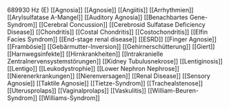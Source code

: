 689930 Hz (E)
[[Agnosia]]
[[Agnosie]]
[[Angiitis]]
[[Arrhythmien]]
[[Arylsulfatase A-Mangel]]
[[Auditory Agnosia]]
[[Benachbartes Gene-Syndrom]]
[[Cerebral Concussion]]
[[Cerebrosid Sulfatase Deficiency Disease]]
[[Chondritis]]
[[Costal Chondritis]]
[[Costochondritis]]
[[Elfin Facies Syndrom]]
[[End-stage renal disease]]
[[ESRD]]
[[Finger Agnosie]]
[[Frambösie]]
[[Gebärmutter-Inversion]]
[[Gehirnerschütterung]]
[[Giert]]
[[Harnwegsinfekte]]
[[Hirnkrankheiten]]
[[Intrakranielle Zentralnervensystemstörungen]]
[[Kidney Tubulusnekrose]]
[[Lentiginosis]]
[[Lentigo]]
[[Leukodystrophie]]
[[Lower Nephron Nephrose]]
[[Nierenerkrankungen]]
[[Nierenversagen]]
[[Renal Disease]]
[[Sensory Agnosie]]
[[Taktile Agnosie]]
[[Tietze-Syndrom]]
[[Trachealstenose]]
[[Uterusprolaps]]
[[Vaginalprolaps]]
[[Vaskulitis]]
[[William-Beuren-Syndrom]]
[[Williams-Syndrom]]